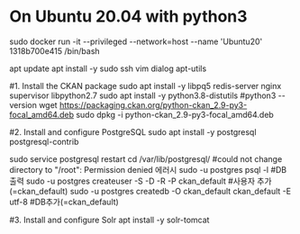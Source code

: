# On Ubuntu 20.04 with python3 
sudo docker run -it --privileged --network=host --name 'Ubuntu20' 1318b700e415 /bin/bash

apt update
apt install -y sudo ssh vim dialog apt-utils 

#1. Install the CKAN package
sudo apt install -y libpq5 redis-server nginx supervisor libpython2.7 
sudo apt install -y python3.8-distutils  #python3 --version 
wget https://packaging.ckan.org/python-ckan_2.9-py3-focal_amd64.deb
sudo dpkg -i python-ckan_2.9-py3-focal_amd64.deb

#2. Install and configure PostgreSQL
sudo apt install -y postgresql postgresql-contrib

sudo service postgresql restart
cd /var/lib/postgresql/  #could not change directory to "/root": Permission denied 에러시
sudo -u postgres psql -l  #DB 출력
sudo -u postgres createuser -S -D -R -P ckan_default   #사용자 추가(=ckan_default)
sudo -u postgres createdb -O ckan_default ckan_default -E utf-8 #DB추가(=ckan_default)

#3. Install and configure Solr
apt install -y solr-tomcat










